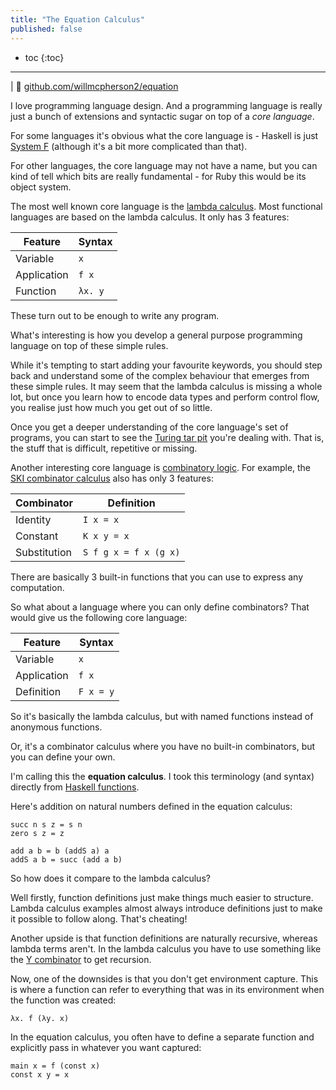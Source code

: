 ```yaml
---
title: "The Equation Calculus"
published: false
---
```


* toc
{:toc}

---

| 💾 [github.com/willmcpherson2/equation](https://github.com/willmcpherson2/equation)

I love programming language design.
And a programming language is really just a bunch of extensions and syntactic sugar on top of a *core language*.

For some languages it's obvious what the core language is - Haskell is just [System F](https://en.wikipedia.org/wiki/System_F) (although it's a bit more complicated than that).

For other languages, the core language may not have a name, but you can kind of tell which bits are really fundamental - for Ruby this would be its object system.

The most well known core language is the [lambda calculus](https://en.wikipedia.org/wiki/Lambda_calculus).
Most functional languages are based on the lambda calculus.
It only has 3 features:

| Feature     | Syntax  |
|-------------|---------|
| Variable    | `x`     |
| Application | `f x`   |
| Function    | `λx. y` |

These turn out to be enough to write any program.

What's interesting is how you develop a general purpose programming language on top of these simple rules.

While it's tempting to start adding your favourite keywords, you should step back and understand some of the complex behaviour that emerges from these simple rules.
It may seem that the lambda calculus is missing a whole lot, but once you learn how to encode data types and perform control flow, you realise just how much you get out of so little.

Once you get a deeper understanding of the core language's set of programs, you can start to see the [Turing tar pit](https://en.wikipedia.org/wiki/Turing_tarpit) you're dealing with.
That is, the stuff that is difficult, repetitive or missing.

Another interesting core language is [combinatory logic](https://en.wikipedia.org/wiki/Combinatory_logic).
For example, the [SKI combinator calculus](https://en.wikipedia.org/wiki/SKI_combinator_calculus) also has only 3 features:

| Combinator   | Definition            |
|--------------|-----------------------|
| Identity     | `I x = x`             |
| Constant     | `K x y = x`           |
| Substitution | `S f g x = f x (g x)` |

There are basically 3 built-in functions that you can use to express any computation.

So what about a language where you can only define combinators?
That would give us the following core language:

| Feature      | Syntax    |
|--------------|-----------|
| Variable     | `x`       |
| Application  | `f x`     |
| Definition   | `F x = y` |

So it's basically the lambda calculus, but with named functions instead of anonymous functions.

Or, it's a combinator calculus where you have no built-in combinators, but you can define your own.

I'm calling this the **equation calculus**.
I took this terminology (and syntax) directly from [Haskell functions](https://www.haskell.org/tutorial/functions.html).

Here's addition on natural numbers defined in the equation calculus:

```
succ n s z = s n
zero s z = z

add a b = b (addS a) a
addS a b = succ (add a b)
```

So how does it compare to the lambda calculus?

Well firstly, function definitions just make things much easier to structure.
Lambda calculus examples almost always introduce definitions just to make it possible to follow along.
That's cheating!

Another upside is that function definitions are naturally recursive, whereas lambda terms aren't.
In the lambda calculus you have to use something like the [Y combinator](https://en.wikipedia.org/wiki/Fixed-point_combinator#Y_combinator_in_lambda_calculus) to get recursion.

Now, one of the downsides is that you don't get environment capture.
This is where a function can refer to everything that was in its environment when the function was created:

```
λx. f (λy. x)
```

In the equation calculus, you often have to define a separate function and explicitly pass in whatever you want captured:

```
main x = f (const x)
const x y = x
```
